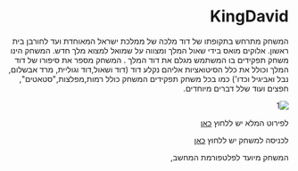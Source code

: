 <div dir='rtl' lang='he'>
  
# KingDavid


  המשחק מתרחש בתקופתו של דוד מלכה של ממלכת ישראל המאוחדת ועד לחורבן בית ראשון. אלוקים מואס בידי שאול המלך ומצווה על שמואל למצוא מלך חדש. המשחק הינו משחק תפקידים בו המשתמש מגלם את דוד המלך .
  המשחק מספר את סיפורו של דוד המלך וכולל את כלל הסיטואציות אליהם נקלע דוד (דוד ושאול,דוד וגוליית, מרד אבשלום, נבל ואביגיל וכדו')
  כמו בכל משחק תפקידים המשחק כולל רמות,מפלצות,"סטאטים", חפצים ועוד שלל דברים מיוחדים.
  
  
![1](https://user-images.githubusercontent.com/20986238/142910402-7a07fb44-7e06-43d7-b309-72a94111da6d.png)

  
  לפירוט המלא יש ללחוץ [כאן](https://github.com/LeveI-Up/The-Lost-Continent/blob/main/formal-elements.md)
  
לכניסה למשחק יש ללחוץ [כאן](https://www.youtube.com/watch?v=7OodMuA2MYU)



  
המשחק מיועד לפלטפורמת המחשב, 
  
  </div>
